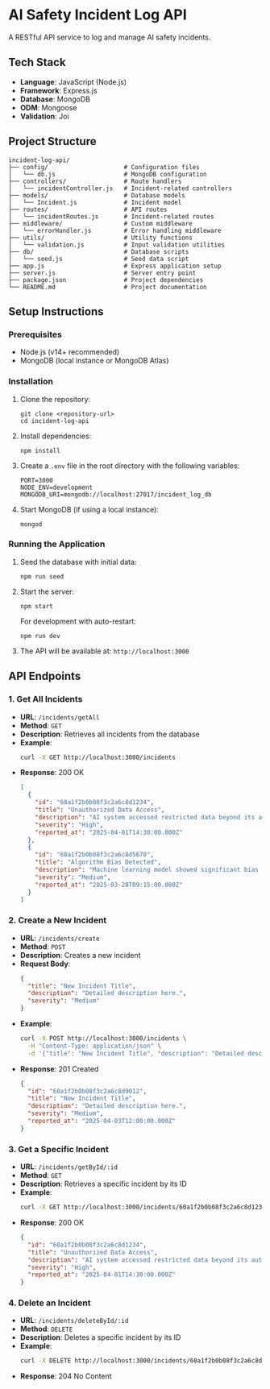 # AI Safety Incident Log API

A RESTful API service to log and manage AI safety incidents.

## Tech Stack

- **Language**: JavaScript (Node.js)
- **Framework**: Express.js
- **Database**: MongoDB
- **ODM**: Mongoose
- **Validation**: Joi

## Project Structure

```
incident-log-api/
├── config/                     # Configuration files
│   └── db.js                   # MongoDB configuration
├── controllers/                # Route handlers
│   └── incidentController.js   # Incident-related controllers
├── models/                     # Database models
│   └── Incident.js             # Incident model
├── routes/                     # API routes
│   └── incidentRoutes.js       # Incident-related routes
├── middleware/                 # Custom middleware
│   └── errorHandler.js         # Error handling middleware
├── utils/                      # Utility functions
│   └── validation.js           # Input validation utilities
├── db/                         # Database scripts
│   └── seed.js                 # Seed data script
├── app.js                      # Express application setup
├── server.js                   # Server entry point
├── package.json                # Project dependencies
└── README.md                   # Project documentation
```

## Setup Instructions

### Prerequisites

- Node.js (v14+ recommended)
- MongoDB (local instance or MongoDB Atlas)

### Installation

1. Clone the repository:
   ```
   git clone <repository-url>
   cd incident-log-api
   ```

2. Install dependencies:
   ```
   npm install
   ```

3. Create a `.env` file in the root directory with the following variables:
   ```
   PORT=3000
   NODE_ENV=development
   MONGODB_URI=mongodb://localhost:27017/incident_log_db
   ```

4. Start MongoDB (if using a local instance):
   ```
   mongod
   ```

### Running the Application

1. Seed the database with initial data:
   ```
   npm run seed
   ```

2. Start the server:
   ```
   npm start
   ```
   
   For development with auto-restart:
   ```
   npm run dev
   ```

3. The API will be available at: `http://localhost:3000`

## API Endpoints

### 1. Get All Incidents

- **URL**: `/incidents/getAll`
- **Method**: `GET`
- **Description**: Retrieves all incidents from the database
- **Example**:
  ```bash
  curl -X GET http://localhost:3000/incidents
  ```
- **Response**: 200 OK
  ```json
  [
    {
      "id": "60a1f2b0b08f3c2a6c8d1234",
      "title": "Unauthorized Data Access",
      "description": "AI system accessed restricted data beyond its authorization scope due to a permission fault.",
      "severity": "High",
      "reported_at": "2025-04-01T14:30:00.000Z"
    },
    {
      "id": "60a1f2b0b08f3c2a6c8d5678",
      "title": "Algorithm Bias Detected",
      "description": "Machine learning model showed significant bias in recommendations based on demographic data.",
      "severity": "Medium",
      "reported_at": "2025-03-28T09:15:00.000Z"
    }
  ]
  ```

### 2. Create a New Incident

- **URL**: `/incidents/create`
- **Method**: `POST`
- **Description**: Creates a new incident
- **Request Body**:
  ```json
  {
    "title": "New Incident Title", 
    "description": "Detailed description here.", 
    "severity": "Medium"
  }
  ```
- **Example**:
  ```bash
  curl -X POST http://localhost:3000/incidents \
    -H "Content-Type: application/json" \
    -d '{"title": "New Incident Title", "description": "Detailed description here.", "severity": "Medium"}'
  ```
- **Response**: 201 Created
  ```json
  {
    "id": "60a1f2b0b08f3c2a6c8d9012",
    "title": "New Incident Title",
    "description": "Detailed description here.",
    "severity": "Medium",
    "reported_at": "2025-04-03T12:00:00.000Z"
  }
  ```

### 3. Get a Specific Incident

- **URL**: `/incidents/getById/:id`
- **Method**: `GET`
- **Description**: Retrieves a specific incident by its ID
- **Example**:
  ```bash
  curl -X GET http://localhost:3000/incidents/60a1f2b0b08f3c2a6c8d1234
  ```
- **Response**: 200 OK
  ```json
  {
    "id": "60a1f2b0b08f3c2a6c8d1234",
    "title": "Unauthorized Data Access",
    "description": "AI system accessed restricted data beyond its authorization scope due to a permission fault.",
    "severity": "High",
    "reported_at": "2025-04-01T14:30:00.000Z"
  }
  ```

### 4. Delete an Incident

- **URL**: `/incidents/deleteById/:id`
- **Method**: `DELETE`
- **Description**: Deletes a specific incident by its ID
- **Example**:
  ```bash
  curl -X DELETE http://localhost:3000/incidents/60a1f2b0b08f3c2a6c8d1234
  ```
- **Response**: 204 No Content

